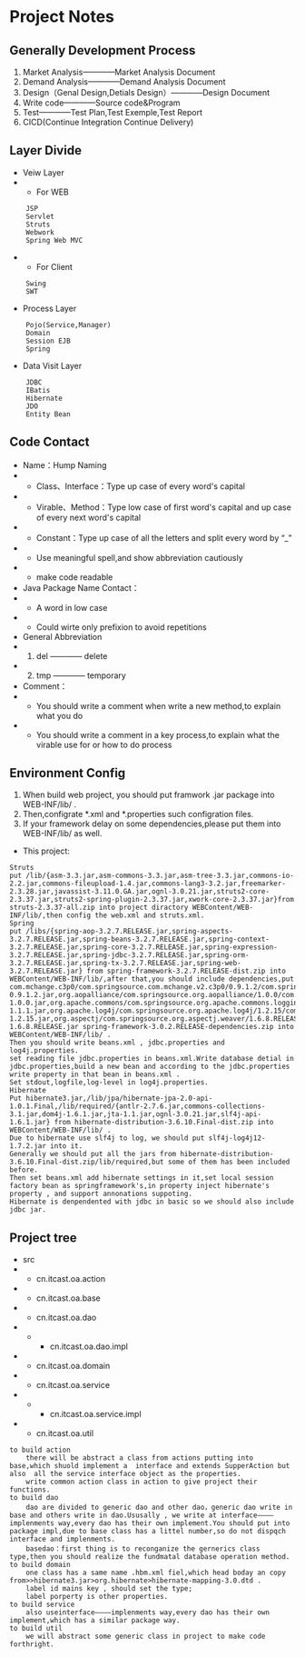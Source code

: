 # Project Notes
## Generally Development Process
1) Market Analysis————Market Analysis Document
2) Demand Analysis————Demand Analysis Document
3) Design（Genal Design,Detials Design）————Design Document
4) Write code————Source code&Program
5) Test————Test Plan,Test Exemple,Test Report
6) CICD(Continue Integration Continue Delivery)
## Layer Divide
* Veiw Layer
* * For WEB
```
    JSP
    Servlet
    Struts
    Webwork
    Spring Web MVC
```
* * For Client
```
    Swing
    SWT
```
* Process Layer
```
    Pojo(Service,Manager)
    Domain
    Session EJB
    Spring
```
* Data Visit Layer
```
    JDBC
    IBatis
    Hibernate
    JDO
    Entity Bean
```
## Code Contact
* Name：Hump Naming
* * Class、Interface：Type up case of every word's capital 
* * Virable、Method：Type low case of first word's capital and up case of every next word's capital  
* * Constant：Type up case of all the letters and split every word by “_”
* * Use meaningful spell,and show abbreviation cautiously
* * make code readable
* Java Package Name Contact：
* * A word in low case
* * Could wirte only prefixion to avoid repetitions
* General Abbreviation
* 1) del ———— delete 
* 2) tmp ———— temporary 
* Comment：
* * You should write a comment when write a new method,to explain what you do
* * You should write a comment in a key process,to explain what the virable use for or how to do process
## Environment Config
1)  When build web project, you should put framwork .jar package into WEB-INF/lib/ .
2) Then,configrate *.xml and *.properties such configration files.
3) If your framework delay on some dependencies,please put them into WEB-INF/lib/ as well.
* This project:
```
Struts
put /lib/{asm-3.3.jar,asm-commons-3.3.jar,asm-tree-3.3.jar,commons-io-2.2.jar,commons-fileupload-1.4.jar,commons-lang3-3.2.jar,freemarker-2.3.28.jar,javassist-3.11.0.GA.jar,ognl-3.0.21.jar,struts2-core-2.3.37.jar,struts2-spring-plugin-2.3.37.jar,xwork-core-2.3.37.jar}from struts-2.3.37-all.zip into project diractory WEBContent/WEB-INF/lib/,then config the web.xml and struts.xml.
Spring
put /libs/{spring-aop-3.2.7.RELEASE.jar,spring-aspects-3.2.7.RELEASE.jar,spring-beans-3.2.7.RELEASE.jar,spring-context-3.2.7.RELEASE.jar,spring-core-3.2.7.RELEASE.jar,spring-expression-3.2.7.RELEASE.jar,spring-jdbc-3.2.7.RELEASE.jar,spring-orm-3.2.7.RELEASE.jar,spring-tx-3.2.7.RELEASE.jar,spring-web-3.2.7.RELEASE.jar} from spring-framework-3.2.7.RELEASE-dist.zip into WEBContent/WEB-INF/lib/,after that,you should include dependencies,put com.mchange.c3p0/com.springsource.com.mchange.v2.c3p0/0.9.1.2/com.springsource.com.mchange.v2.c3p0-0.9.1.2.jar,org.aopalliance/com.springsource.org.aopalliance/1.0.0/com.springsource.org.aopalliance-1.0.0.jar,org.apache.commons/com.springsource.org.apache.commons.logging/1.1.1/com.springsource.org.apache.commons.logging-1.1.1.jar,org.apache.log4j/com.springsource.org.apache.log4j/1.2.15/com.springsource.org.apache.log4j-1.2.15.jar,org.aspectj/com.springsource.org.aspectj.weaver/1.6.8.RELEASE/com.springsource.org.aspectj.weaver-1.6.8.RELEASE.jar spring-framework-3.0.2.RELEASE-dependencies.zip into WEBContent/WEB-INF/lib/ .
Then you should write beans.xml , jdbc.properties and log4j.properties.
set reading file jdbc.properties in beans.xml.Write database detial in jdbc.properties,build a new bean and according to the jdbc.properties write property in that bean in beans.xml .
Set stdout,logfile,log-level in log4j.properties.
Hibernate
Put hibernate3.jar,/lib/jpa/hibernate-jpa-2.0-api-1.0.1.Final,/lib/required/{antlr-2.7.6.jar,commons-collections-3.1.jar,dom4j-1.6.1.jar,jta-1.1.jar,ognl-3.0.21.jar,slf4j-api-1.6.1.jar} from hibernate-distribution-3.6.10.Final-dist.zip into WEBContent/WEB-INF/lib/ .
Due to hibernate use slf4j to log, we should put slf4j-log4j12-1.7.2.jar into it.
Generally we should put all the jars from hibernate-distribution-3.6.10.Final-dist.zip/lib/required,but some of them has been included before.
Then set beans.xml add hibernate settings in it,set local session factory bean as springframework's,in property inject hibernate's property , and support annonations suppoting.
Hibernate is denpendented with jdbc in basic so we should also include jdbc jar.
```
## Project tree
* src
* * cn.itcast.oa.action
* * cn.itcast.oa.base
* * cn.itcast.oa.dao
* * * cn.itcast.oa.dao.impl
* * cn.itcast.oa.domain
* * cn.itcast.oa.service
* * * cn.itcast.oa.service.impl
* * cn.itcast.oa.util
```
to build action
    there will be abstract a class from actions putting into base,which shuold implement a  interface and extends SupperAction but also  all the service interface object as the properties.
    write common action class in action to give project their functions.
to build dao
    dao are divided to generic dao and other dao，generic dao write in base and others write in dao.Ususally , we write at interface————implenments way,every dao has their own implement.You should put into package impl,due to base class has a littel number,so do not dispqch interface and implenments.
    basedao：first thing is to reconganize the gernerics class type,then you should realize the fundmatal database operation method.
to build domain
    one class has a same name .hbm.xml fiel,which head boday an copy from>>hibernate3.jar>org.hibernate>hibernate-mapping-3.0.dtd .
    label id mains key , should set the type;
    label porperty is other properties.
to build service
    also useinterface————implenments way,every dao has their own implement,which has a similar package way.
to build util
    we will abstract some generic class in project to make code forthright.
```